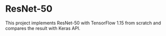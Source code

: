 # ResNet-50
This project implements ResNet-50 with TensorFlow 1.15 from scratch and compares the result with Keras API.
